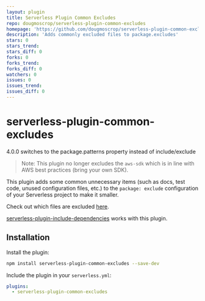 ```yaml
---
layout: plugin
title: Serverless Plugin Common Excludes
repo: dougmoscrop/serverless-plugin-common-excludes
homepage: 'https://github.com/dougmoscrop/serverless-plugin-common-excludes'
description: 'Adds commonly excluded files to package.excludes'
stars: 0
stars_trend: 
stars_diff: 0
forks: 0
forks_trend: 
forks_diff: 0
watchers: 0
issues: 0
issues_trend: 
issues_diff: 0
---
```



# serverless-plugin-common-excludes

4.0.0 switches to the package.patterns property instead of include/exclude

> Note: This plugin no longer excludes the `aws-sdk` which is in line with AWS best practices (bring your own SDK).

This plugin adds some common unnecessary items (such as docs, test code, unused configuration files, etc.) to the `package: exclude` configuration of your Serverless project to make it smaller.

Check out which files are excluded [here](https://github.com/dougmoscrop/serverless-plugin-common-excludes/blob/master/common-excludes.js).

[serverless-plugin-include-dependencies](https://github.com/dougmoscrop/serverless-plugin-include-dependencies) works with this plugin.

## Installation

Install the plugin:

```bash
npm install serverless-plugin-common-excludes --save-dev
```

Include the plugin in your `serverless.yml`:

```yaml
plugins:
  - serverless-plugin-common-excludes
```

